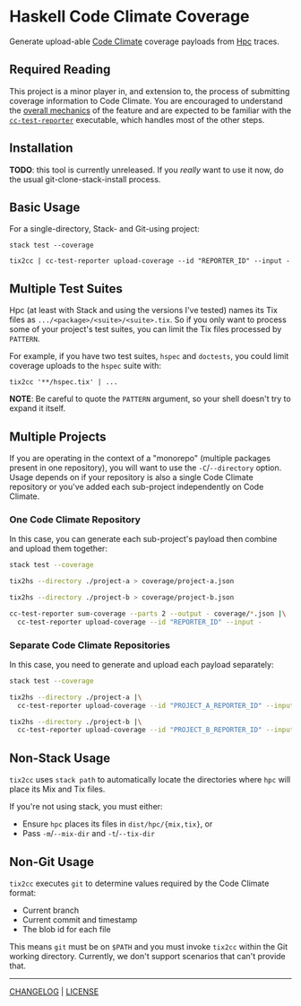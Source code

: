 # Haskell Code Climate Coverage

Generate upload-able [Code Climate][] coverage payloads from [Hpc][] traces.

[code climate]: https://codeclimate.com/
[hpc]: https://wiki.haskell.org/Haskell_program_coverage

## Required Reading

This project is a minor player in, and extension to, the process of submitting
coverage information to Code Climate. You are encouraged to understand the
[overall mechanics][overview] of the feature and are expected to be familiar
with the [`cc-test-reporter`][cc-test-reporter] executable, which handles most
of the other steps.

[overview]: https://docs.codeclimate.com/docs/configuring-test-coverage
[cc-test-reporter]: https://github.com/codeclimate/test-reporter#readme

## Installation

**TODO**: this tool is currently unreleased. If you *really* want to use it now,
do the usual git-clone-stack-install process.

## Basic Usage

For a single-directory, Stack- and Git-using project:

```console
stack test --coverage

tix2cc | cc-test-reporter upload-coverage --id "REPORTER_ID" --input -
```

## Multiple Test Suites

Hpc (at least with Stack and using the versions I've tested) names its Tix files
as `.../<package>/<suite>/<suite>.tix`. So if you only want to process some of
your project's test suites, you can limit the Tix files processed by `PATTERN`.

For example, if you have two test suites, `hspec` and `doctests`, you could
limit coverage uploads to the `hspec` suite with:

```console
tix2cc '**/hspec.tix' | ...
```

**NOTE**: Be careful to quote the `PATTERN` argument, so your shell doesn't try
to expand it itself.

## Multiple Projects

If you are operating in the context of a "monorepo" (multiple packages present
in one repository), you will want to use the `-C`/`--directory` option. Usage
depends on if your repository is also a single Code Climate repository or you've
added each sub-project independently on Code Climate.

### One Code Climate Repository

In this case, you can generate each sub-project's payload then combine and
upload them together:

```sh
stack test --coverage

tix2hs --directory ./project-a > coverage/project-a.json

tix2hs --directory ./project-b > coverage/project-b.json

cc-test-reporter sum-coverage --parts 2 --output - coverage/*.json |\
  cc-test-reporter upload-coverage --id "REPORTER_ID" --input -
```

### Separate Code Climate Repositories

In this case, you need to generate and upload each payload separately:

```sh
stack test --coverage

tix2hs --directory ./project-a |\
  cc-test-reporter upload-coverage --id "PROJECT_A_REPORTER_ID" --input -

tix2hs --directory ./project-b |\
  cc-test-reporter upload-coverage --id "PROJECT_B_REPORTER_ID" --input -
```

## Non-Stack Usage

`tix2cc` uses `stack path` to automatically locate the directories where `hpc`
will place its Mix and Tix files.

If you're not using stack, you must either:

- Ensure `hpc` places its files in `dist/hpc/{mix,tix}`, or
- Pass `-m`/`--mix-dir` and `-t`/`--tix-dir`

## Non-Git Usage

`tix2cc` executes `git` to determine values required by the Code Climate format:

- Current branch
- Current commit and timestamp
- The blob id for each file

This means `git` must be on `$PATH` and you must invoke `tix2cc` within the Git
working directory. Currently, we don't support scenarios that can't provide
that.

---

[CHANGELOG](./CHANGELOG.md) | [LICENSE](./LICENSE)
